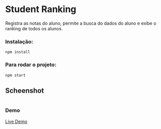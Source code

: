 # Student Ranking

Registra as notas do aluno, permite a busca do dados do aluno e exibe o ranking de todos os alunos.

### Instalação:
`npm install`

### Para rodar o projeto:
`npm start`

## Scheenshot
<img src="/public/images/screen.gif" alt="">

### Demo
<a href="https://s-ranking.herokuapp.com/">Live Demo</a>
